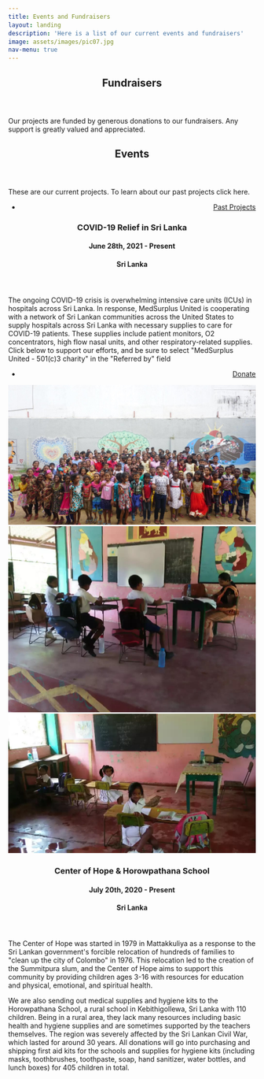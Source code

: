 ```yaml
---
title: Events and Fundraisers
layout: landing
description: 'Here is a list of our current events and fundraisers'
image: assets/images/pic07.jpg
nav-menu: true
---
```


<!-- Main -->
<div id="main">

<!-- One -->
<section id="one">
	<div class="inner">
		<header class="major">
			<h2>Fundraisers </h2>
		</header>
		<p>Our projects are funded by generous donations to our fundraisers. Any support is greatly valued and appreciated. </p>
	</div>
</section>
<!-- <section id="two" class="spotlights">
</section> -->
<section id="one">
	<div class="inner">
		<header class="major">
			<h2>Events</h2>
		</header>
		<p>These are our current projects. To learn about our past projects click here.</p>
		<ul class="actions">
		<li><a href="Past Projects.html" class="button" style="float: right;">Past Projects</a></li>
		</ul>
	</div>
</section>
<!-- Two -->
<section id="two" class="spotlights">
	<section>
		<div class="content">
			<div class="inner">
				<header class="major">
					<h3>COVID-19 Relief in Sri Lanka </h3>
					<h4>June 28th, 2021 - Present</h4>
					<h4>Sri Lanka</h4>
				</header>
				<p>The ongoing COVID-19 crisis is overwhelming intensive care units (ICUs) in hospitals across Sri Lanka. In response, MedSurplus United is cooperating with a network of Sri Lankan communities across the United States to supply hospitals across Sri Lanka with necessary supplies to care for COVID-19 patients. These supplies include patient monitors, O2 concentrators, high flow nasal units, and other respiratory-related supplies. Click below to support our efforts, and be sure to select "MedSurplus United - 501(c)3 charity" in the "Referred by" field</p>
				<ul class="actions">
				<li><a href="https://www.gofundme.com/f/Sri-Lanka-Covid-Help-ICU-Oxygen" class="button" style="float: right;">Donate</a></li>
				</ul>
			</div>
		</div>
	</section>
	<section>
		<a class="image">
			<img src="/assets/images/COH_2.JPG" alt="" data-position="top center" />
			<img src="/assets/images/Hpt_5.JPG" alt="" data-position="top center" />
			<img src="/assets/images/Hpt_2.JPG" alt="" data-position="top center" />
		</a>
		<!-- <a class="image">
			<img src="/assets/images/Hpt_2.JPG" alt="" data-position="top center" />
		</a>
		<a class="image">
			<img src="/assets/images/Hpt_5.JPG" alt="" data-position="top center" />
		</a> -->
		<div class="content">
			<div class="inner">
				<header class="major">
					<h3>Center of Hope & Horowpathana School</h3>
					<h4>July 20th, 2020 - Present</h4>
					<h4>Sri Lanka</h4>
				</header>
				<p>The Center of Hope was started in 1979 in Mattakkuliya as a response to the Sri Lankan government's forcible relocation of hundreds of families to "clean up the city of Colombo" in 1976. This relocation led to the creation of the Summitpura slum, and the Center of Hope aims to support this community by providing children ages 3-16 with resources for education and physical, emotional, and spiritual health.  </p>
				<p>We are also sending out medical supplies and hygiene kits to the Horowpathana School, a rural school in Kebithigollewa, Sri Lanka with 110 children. Being in a rural area, they lack many resources including basic health and hygiene supplies and are sometimes supported by the teachers themselves. The region was severely affected by the Sri Lankan Civil War, which lasted for around 30 years. All donations will go into purchasing and shipping first aid kits for the schools and supplies for hygiene kits (including masks, toothbrushes, toothpaste, soap, hand sanitizer, water bottles, and lunch boxes) for 405 children in total.  </p>
			</div>
		</div>
	</section>
</section>

</div>
